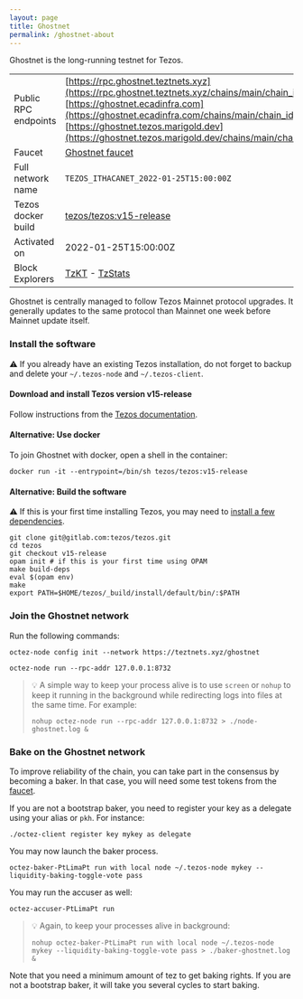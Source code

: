 ```yaml
---
layout: page
title: Ghostnet
permalink: /ghostnet-about
---
```


Ghostnet is the long-running testnet for Tezos.

| | |
|-------|---------------------|
| Public RPC endpoints | [https://rpc.ghostnet.teztnets.xyz](https://rpc.ghostnet.teztnets.xyz/chains/main/chain_id)<br/>[https://ghostnet.ecadinfra.com](https://ghostnet.ecadinfra.com/chains/main/chain_id)<br/>[https://ghostnet.tezos.marigold.dev](https://ghostnet.tezos.marigold.dev/chains/main/chain_id)<br/> |
| Faucet | [Ghostnet faucet](https://faucet.ghostnet.teztnets.xyz) |
| Full network name | `TEZOS_ITHACANET_2022-01-25T15:00:00Z` |
| Tezos docker build | [tezos/tezos:v15-release](https://hub.docker.com/r/tezos/tezos/tags?page=1&ordering=last_updated&name=v15-release) |
| Activated on | 2022-01-25T15:00:00Z |
| Block Explorers | [TzKT](https://ghostnet.tzkt.io) - [TzStats](https://ghost.tzstats.com) |


Ghostnet is centrally managed to follow Tezos Mainnet protocol upgrades. It generally updates to the same protocol than Mainnet one week before Mainnet update itself.


### Install the software

⚠️  If you already have an existing Tezos installation, do not forget to backup and delete your `~/.tezos-node` and `~/.tezos-client`.


#### Download and install Tezos version v15-release

Follow instructions from the [Tezos documentation](https://tezos.gitlab.io/introduction/howtoget.html#installing-binaries).


#### Alternative: Use docker

To join Ghostnet with docker, open a shell in the container:

```
docker run -it --entrypoint=/bin/sh tezos/tezos:v15-release
```

#### Alternative: Build the software

⚠️  If this is your first time installing Tezos, you may need to [install a few dependencies](https://tezos.gitlab.io/introduction/howtoget.html#setting-up-the-development-environment-from-scratch).

```
git clone git@gitlab.com:tezos/tezos.git
cd tezos
git checkout v15-release
opam init # if this is your first time using OPAM
make build-deps
eval $(opam env)
make
export PATH=$HOME/tezos/_build/install/default/bin/:$PATH
```

### Join the Ghostnet network

Run the following commands:

```
octez-node config init --network https://teztnets.xyz/ghostnet

octez-node run --rpc-addr 127.0.0.1:8732
```

> 💡 A simple way to keep your process alive is to use `screen` or `nohup` to keep it running in the background while redirecting logs into files at the same time. For example:
>
> ```bash=13
> nohup octez-node run --rpc-addr 127.0.0.1:8732 > ./node-ghostnet.log &
> ```


### Bake on the Ghostnet network

To improve reliability of the chain, you can take part in the consensus by becoming a baker. In that case, you will need some test tokens from the [faucet](https://faucet.ghostnet.teztnets.xyz).

If you are not a bootstrap baker, you need to register your key as a delegate using your alias or `pkh`. For instance:
```bash=2
./octez-client register key mykey as delegate
```

You may now launch the baker process.
```bash=3
octez-baker-PtLimaPt run with local node ~/.tezos-node mykey --liquidity-baking-toggle-vote pass
```

You may run the accuser as well:
```bash=3
octez-accuser-PtLimaPt run
```

> 💡 Again, to keep your processes alive in background:
>
> ```bash=4
> nohup octez-baker-PtLimaPt run with local node ~/.tezos-node mykey --liquidity-baking-toggle-vote pass > ./baker-ghostnet.log &
> ```

Note that you need a minimum amount of tez to get baking rights. If you are not a bootstrap baker, it will take you several cycles to start baking.


